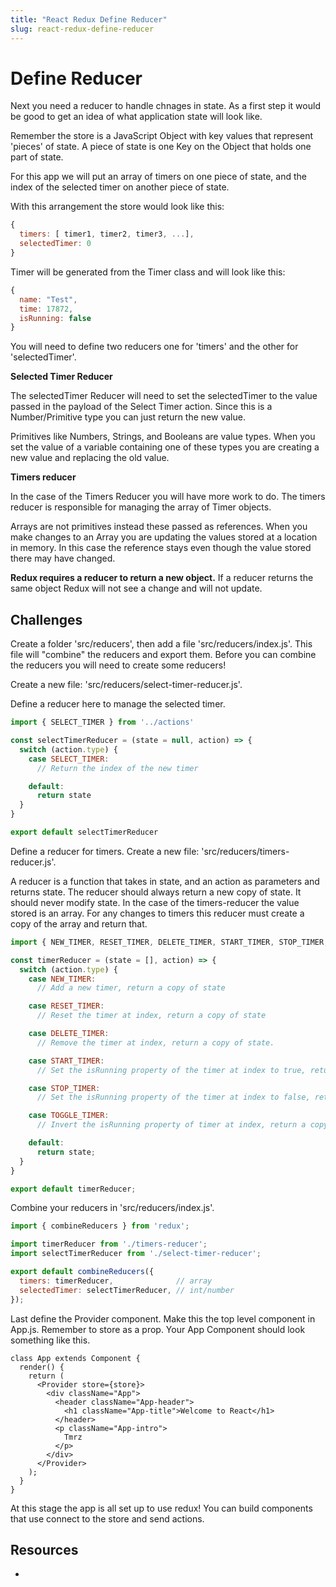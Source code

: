 ```yaml
---
title: "React Redux Define Reducer"
slug: react-redux-define-reducer
---
```


# Define Reducer

Next you need a reducer to handle chnages in state. As a first step it 
would be good to get an idea of what application state will look like.

Remember the store is a JavaScript Object with key values that 
represent 'pieces' of state. A piece of state is one Key on the 
Object that holds one part of state. 

For this app we will put an array of timers on one piece of state, 
and the index of the selected timer on another piece of state. 

With this arrangement the store would look like this: 

```JavaScript
{
  timers: [ timer1, timer2, timer3, ...],
  selectedTimer: 0
}
```

Timer will be generated from the Timer class and will look like this: 

```JavaScript
{
  name: "Test", 
  time: 17872,
  isRunning: false
}
```

You will need to define two reducers one for 'timers' and the other 
for 'selectedTimer'. 

**Selected Timer Reducer**

The selectedTimer Reducer will need to set the selectedTimer to the 
value passed in the payload of the Select Timer action. Since this 
is a Number/Primitive type you can just return the new value. 

Primitives like Numbers, Strings, and Booleans are value types. 
When you set the value of a variable containing one of these types
you are creating a new value and replacing the old value. 

**Timers reducer**

In the case of the Timers Reducer you will have more work to do. 
The timers reducer is responsible for managing the array of Timer
objects. 

Arrays are not primitives instead these passed as references. 
When you make changes to an Array you are updating the values stored 
at a location in memory. In this case the reference stays even 
though the value stored there may have changed. 

**Redux requires a reducer to return a new object.** If a reducer 
returns the same object Redux will not see a change and will not 
update. 

## Challenges 

Create a folder 'src/reducers', then add a file 'src/reducers/index.js'. 
This file will "combine" the reducers and export them. Before you can 
combine the reducers you will need to create some reducers!

Create a new file: 'src/reducers/select-timer-reducer.js'. 

Define a reducer here to manage the selected timer. 

```JavaScript 
import { SELECT_TIMER } from '../actions'

const selectTimerReducer = (state = null, action) => {
  switch (action.type) {
    case SELECT_TIMER:
      // Return the index of the new timer

    default:
      return state
  }
}

export default selectTimerReducer
```


Define a reducer for timers. Create a new file: 'src/reducers/timers-reducer.js'.

A reducer is a function that takes in state, and an action as parameters and 
returns state. The reducer should always return a new copy of state. It should 
never modify state. In the case of the timers-reducer the value stored is an 
array. For any changes to timers this reducer must create a copy of the array
and return that. 

```JavaScript
import { NEW_TIMER, RESET_TIMER, DELETE_TIMER, START_TIMER, STOP_TIMER, TOGGLE_TIMER } from '../actions';

const timerReducer = (state = [], action) => {
  switch (action.type) {
    case NEW_TIMER:
      // Add a new timer, return a copy of state

    case RESET_TIMER:
      // Reset the timer at index, return a copy of state

    case DELETE_TIMER:
      // Remove the timer at index, return a copy of state. 

    case START_TIMER:
      // Set the isRunning property of the timer at index to true, return a copy of state

    case STOP_TIMER:
      // Set the isRunning property of the timer at index to false, return a copy of state

    case TOGGLE_TIMER:
      // Invert the isRunning property of timer at index, return a copy of state

    default:
      return state;
  }
}

export default timerReducer;
```

Combine your reducers in 'src/reducers/index.js'.

```JavaScript
import { combineReducers } from 'redux';

import timerReducer from './timers-reducer';
import selectTimerReducer from './select-timer-reducer';

export default combineReducers({
  timers: timerReducer,              // array
  selectedTimer: selectTimerReducer, // int/number
});
```

Last define the Provider component. Make this the top level
component in App.js. Remember to store as a prop. 
Your App Component should look something like this. 

```JSX
class App extends Component {
  render() {
    return (
      <Provider store={store}>
        <div className="App">
          <header className="App-header">
            <h1 className="App-title">Welcome to React</h1>
          </header>
          <p className="App-intro">
            Tmrz
          </p>
        </div>
      </Provider>
    );
  }
}
```

At this stage the app is all set up to use redux! You can build 
components that use connect to the store and send actions. 

## Resources 

- 



